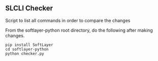 ## SLCLI Checker

Script to list all commands in order to compare the changes

From the softlayer-python root directory, do the following after making changes.

```
pip install SoftLayer
cd softlayer-python
python checker.py
```

